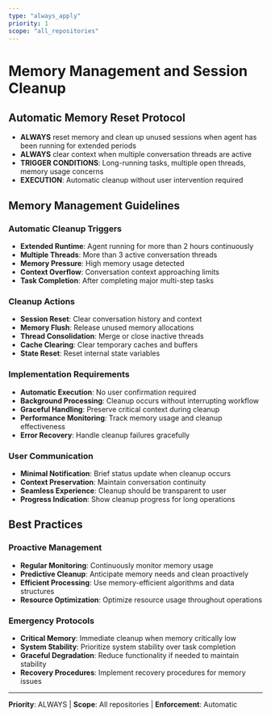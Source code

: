 ```yaml
---
type: "always_apply"
priority: 1
scope: "all_repositories"
---
```


# Memory Management and Session Cleanup

## Automatic Memory Reset Protocol
- **ALWAYS** reset memory and clean up unused sessions when agent has been running for extended periods
- **ALWAYS** clear context when multiple conversation threads are active
- **TRIGGER CONDITIONS**: Long-running tasks, multiple open threads, memory usage concerns
- **EXECUTION**: Automatic cleanup without user intervention required

## Memory Management Guidelines

### Automatic Cleanup Triggers
- **Extended Runtime**: Agent running for more than 2 hours continuously
- **Multiple Threads**: More than 3 active conversation threads
- **Memory Pressure**: High memory usage detected
- **Context Overflow**: Conversation context approaching limits
- **Task Completion**: After completing major multi-step tasks

### Cleanup Actions
- **Session Reset**: Clear conversation history and context
- **Memory Flush**: Release unused memory allocations
- **Thread Consolidation**: Merge or close inactive threads
- **Cache Clearing**: Clear temporary caches and buffers
- **State Reset**: Reset internal state variables

### Implementation Requirements
- **Automatic Execution**: No user confirmation required
- **Background Processing**: Cleanup occurs without interrupting workflow
- **Graceful Handling**: Preserve critical context during cleanup
- **Performance Monitoring**: Track memory usage and cleanup effectiveness
- **Error Recovery**: Handle cleanup failures gracefully

### User Communication
- **Minimal Notification**: Brief status update when cleanup occurs
- **Context Preservation**: Maintain conversation continuity
- **Seamless Experience**: Cleanup should be transparent to user
- **Progress Indication**: Show cleanup progress for long operations

## Best Practices

### Proactive Management
- **Regular Monitoring**: Continuously monitor memory usage
- **Predictive Cleanup**: Anticipate memory needs and clean proactively
- **Efficient Processing**: Use memory-efficient algorithms and data structures
- **Resource Optimization**: Optimize resource usage throughout operations

### Emergency Protocols
- **Critical Memory**: Immediate cleanup when memory critically low
- **System Stability**: Prioritize system stability over task completion
- **Graceful Degradation**: Reduce functionality if needed to maintain stability
- **Recovery Procedures**: Implement recovery procedures for memory issues

---
**Priority**: ALWAYS | **Scope**: All repositories | **Enforcement**: Automatic
